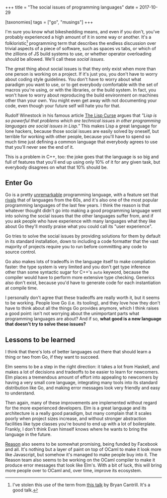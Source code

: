 +++
title = "The social issues of programming languages"
date = 2017-10-29

[taxonomies]
tags = ["go", "musings"]
+++

I'm sure you know what bikeshedding means, and even if you don't, you've probably
experienced a high amount of it in some way or another. It's a folkloristic[^1]
programming term that describes the endless discussion over trivial aspects of a
piece of software, such as spaces vs tabs, or which of the zillions of JS build
systems to use, or whether operator overloading should be allowed. We'll call these
*social issues*.

The great thing about social issues is that they only exist when more than one person
is working on a project. If it's just you, you don't have to worry about coding
style guidelines. You don't have to worry about what paradigm you want to use, or
to get everybody comfortable with the set of macros you're using, or with the libraries,
or the build system. In fact, you won't have to worry about reproducing the build
environment on machines other than your own. You might even get away with not documenting
your code, even though your future self will hate you for that.

Rudolf Winestock in his famous article
[The Lisp Curse](http://winestockwebdesign.com/Essays/Lisp_Curse.html) argues that
*"Lisp is so powerful that problems which are technical issues in other programming
languages are social issues in Lisp."* This makes Lisp a great language for lone
hackers, because those social issues are easily solved by oneself, but terrible
for working with other people, because you'll have to spend so much time just defining
a common language that everybody agrees to use that you'll never see the end of it.

This is a problem in C++, too: the joke goes that the language is so big and full
of features that you'll end up using only 10% of it for any given task, but everybody
disagrees on what that 10% should be.

## Enter Go

Go is a pretty [unremarkable](https://youtu.be/_1GZShA1F20?t=42m13s) programming
language, with a feature set that [rivals](https://cowlark.com/2009-11-15-go/) that
of languages from the 60s, and it's also one of the most popular programming languages
of the last few years. I think the reason is that whatever thought didn't go into
making a good programming language went into solving the social issues that the
other languages suffer from, and if you ask people who have experience with many
languages what they like about Go they'll mostly praise what you could call its
"user experience".

Go tries to solve the social issues by providing solutions for them by default in
its standard installation, down to including a code formatter that the vast majority
of projects require you to run before committing any code to source control.

Go also makes lots of tradeoffs in the language itself to make compilation faster:
the type system is very limited and you don't get type inference other than some
syntactic sugar for C++'s `auto` keyword, because the compiler would have to perform
more extensive type checking. Generics also don't exist, because you'd have to generate
code for each instantiation at compile time.

I personally don't agree that these tradeoffs are really worth it, but it seems
to be working. People love Go (i.e. its tooling), and they love how they don't have
to think about all the things Go provides anymore, which I think raises a good point:
isn't not worrying about the unimportant parts what programming languages are about?
And if so, **what good is a new language that doesn't try to solve these issues?**

## Lessons to be learned

I think that there's lots of better languages out there that should learn a thing
or two from Go, if they want to succeed.

Elm seems to be a step in the right direction: it takes a lot from Haskell, and
makes a lot of decisions and tradeoffs to be easier to learn for newcomers. Elm
places a tremendous amount of effort into appealing to newcomers by having a very
small core language, integrating many tools into its standard distribution like
Go, and making error messages look very friendly and easy to understand.

Then again, many of these improvements are implemented without regard for the more
experienced developers. Elm is a great language and its architecture is a really
good paradigm, but many complain that it scales poorly when project sizes increase,
and without stronger abstraction facilities like type classes you're bound to end
up with a lot of boilerplate. Frankly, I don't think Evan himself knows where he
wants to bring the language in the future.

[Reason](https://reasonml.github.io/) also seems to be somewhat promising, being
funded by Facebook and all. It's nothing but a layer of paint on top of OCaml to
make it look more like Javascript, but somehow it's managed to make people buy into
it. The Reason team also seems to be working on the OCaml compiler to make it produce
error messages that look like Elm's. With a bit of luck, this will bring more people
over to OCaml and, over time, improve its ecosystem.

[^1]: I've stolen this use of the term from [this talk](https://www.youtube.com/watch?v=4PaWFYm0kEw) by Bryan Cantrill. It's a good talk.

